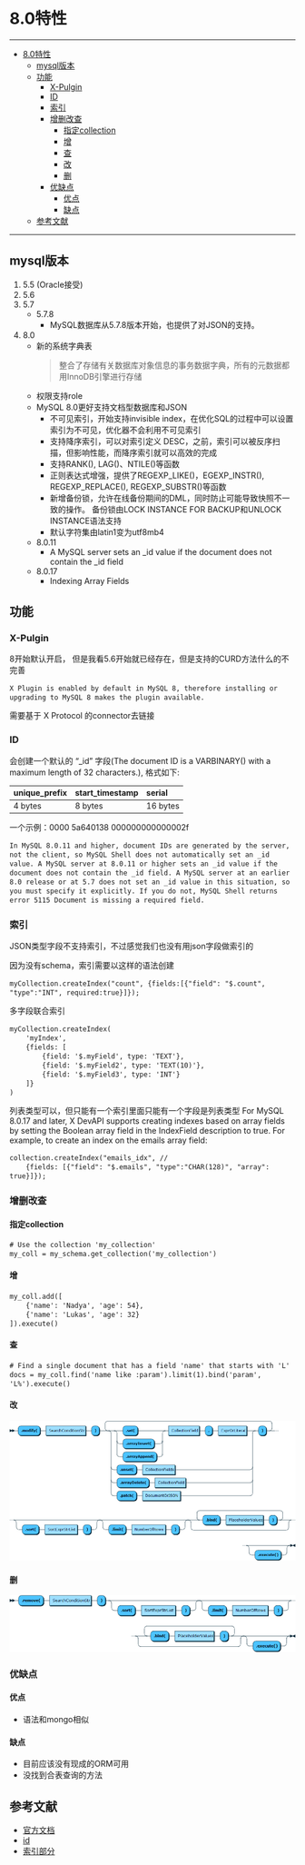 # 8.0特性

------

- [8.0特性](#80特性)
  - [mysql版本](#mysql版本)
  - [功能](#功能)
    - [X-Pulgin](#x-pulgin)
    - [ID](#id)
    - [索引](#索引)
    - [增删改查](#增删改查)
      - [指定collection](#指定collection)
      - [增](#增)
      - [查](#查)
      - [改](#改)
      - [删](#删)
    - [优缺点](#优缺点)
      - [优点](#优点)
      - [缺点](#缺点)
  - [参考文献](#参考文献)

------

## mysql版本

1. 5.5 (Oracle接受)
2. 5.6
3. 5.7
    - 5.7.8
      - MySQL数据库从5.7.8版本开始，也提供了对JSON的支持。
4. 8.0
    - 新的系统字典表
        > 整合了存储有关数据库对象信息的事务数据字典，所有的元数据都用InnoDB引擎进行存储
    - 权限支持role
    - MySQL 8.0更好支持文档型数据库和JSON
        - 不可见索引，开始支持invisible index，在优化SQL的过程中可以设置索引为不可见，优化器不会利用不可见索引
        - 支持降序索引，可以对索引定义 DESC，之前，索引可以被反序扫描，但影响性能，而降序索引就可以高效的完成
        - 支持RANK(), LAG()、NTILE()等函数
        - 正则表达式增强，提供了REGEXP_LIKE()，EGEXP_INSTR(), REGEXP_REPLACE(), REGEXP_SUBSTR()等函数  
        - 新增备份锁，允许在线备份期间的DML，同时防止可能导致快照不一致的操作。 备份锁由LOCK INSTANCE FOR BACKUP和UNLOCK INSTANCE语法支持
        - 默认字符集由latin1变为utf8mb4
    - 8.0.11
      - A MySQL server sets an _id value if the document does not contain the _id field
    - 8.0.17
      - Indexing Array Fields

## 功能

### X-Pulgin

8开始默认开启， 但是我看5.6开始就已经存在，但是支持的CURD方法什么的不完善

    X Plugin is enabled by default in MySQL 8, therefore installing or upgrading to MySQL 8 makes the plugin available.

需要基于 X Protocol 的connector去链接

### ID
    
会创建一个默认的 “_id” 字段(The document ID is a VARBINARY() with a maximum length of 32 characters.), 格式如下:

| unique_prefix | start_timestamp | serial   |
| :------------ | :-------------- | :------- |
| 4 bytes       | 8 bytes         | 16 bytes |

一个示例：0000 5a640138 000000000000002f

    In MySQL 8.0.11 and higher, document IDs are generated by the server, not the client, so MySQL Shell does not automatically set an _id value. A MySQL server at 8.0.11 or higher sets an _id value if the document does not contain the _id field. A MySQL server at an earlier 8.0 release or at 5.7 does not set an _id value in this situation, so you must specify it explicitly. If you do not, MySQL Shell returns error 5115 Document is missing a required field. 


### 索引

JSON类型字段不支持索引，不过感觉我们也没有用json字段做索引的

因为没有schema，索引需要以这样的语法创建
```
myCollection.createIndex("count", {fields:[{"field": "$.count", "type":"INT", required:true}]});
```

多字段联合索引
```
myCollection.createIndex(
    'myIndex', 
    {fields: [
        {field: '$.myField', type: 'TEXT'}, 
        {field: '$.myField2', type: 'TEXT(10)'}, 
        {field: '$.myField3', type: 'INT'}
    ]}
)
```

列表类型可以，但只能有一个索引里面只能有一个字段是列表类型
For MySQL 8.0.17 and later, X DevAPI supports creating indexes based on array fields by setting the Boolean array field in the IndexField description to true. For example, to create an index on the emails array field:
```
collection.createIndex("emails_idx", //
    {fields: [{"field": "$.emails", "type":"CHAR(128)", "array": true}]});
```




### 增删改查

#### 指定collection
```
# Use the collection 'my_collection'
my_coll = my_schema.get_collection('my_collection')
```

#### 增
```
my_coll.add([
    {'name': 'Nadya', 'age': 54},
    {'name': 'Lukas', 'age': 32}
]).execute()
```

#### 查
```
# Find a single document that has a field 'name' that starts with 'L'
docs = my_coll.find('name like :param').limit(1).bind('param', 'L%').execute()
```

#### 改
![改](/static/MySQL/collectionmodifyfunction.png)

#### 删
![删](/static/MySQL/collectionremovefunction.png)


### 优缺点

#### 优点
- 语法和mongo相似

#### 缺点
- 目前应该没有现成的ORM可用
- 没找到合表查询的方法



## 参考文献

- [官方文档](https://dev.mysql.com/doc/refman/8.0/en/mysql-shell-tutorial-python-documents-index.html)
- [id](https://dev.mysql.com/doc/x-devapi-userguide/en/understanding-automatic-document-ids.html)
- [索引部分](https://dev.mysql.com/doc/x-devapi-userguide/en/collection-indexing.html#collection-index-definitions)
